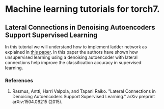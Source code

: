 # Machine learning tutorials for torch7.

## Lateral Connections in Denoising Autoencoders Support Supervised Learning

In this tutorial we will understand how to implement ladder network as explained in [this paper](http://arxiv.org/pdf/1504.08215.pdf). In this paper the authors have shown how unsupervised learning using a denoising autoencoder with lateral connections help improve the classification accuracy in supervised learning.



### References
1) Rasmus, Antti, Harri Valpola, and Tapani Raiko. "Lateral Connections in Denoising Autoencoders Support Supervised Learning." arXiv preprint arXiv:1504.08215 (2015).
